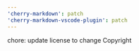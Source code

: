 ```yaml
---
'cherry-markdown': patch
'cherry-markdown-vscode-plugin': patch
---
```


chore: update license to change Copyright
